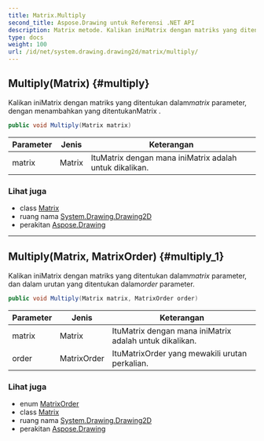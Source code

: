 ```yaml
---
title: Matrix.Multiply
second_title: Aspose.Drawing untuk Referensi .NET API
description: Matrix metode. Kalikan iniMatrix dengan matriks yang ditentukan dalammatrix parameter dengan menambahkan yang ditentukanMatrix .
type: docs
weight: 100
url: /id/net/system.drawing.drawing2d/matrix/multiply/
---
```

## Multiply(Matrix) {#multiply}

Kalikan iniMatrix dengan matriks yang ditentukan dalam*matrix* parameter, dengan menambahkan yang ditentukanMatrix .

```csharp
public void Multiply(Matrix matrix)
```

| Parameter | Jenis | Keterangan |
| --- | --- | --- |
| matrix | Matrix | ItuMatrix dengan mana iniMatrix adalah untuk dikalikan. |

### Lihat juga

* class [Matrix](../)
* ruang nama [System.Drawing.Drawing2D](../../matrix/)
* perakitan [Aspose.Drawing](../../../)

---

## Multiply(Matrix, MatrixOrder) {#multiply_1}

Kalikan iniMatrix dengan matriks yang ditentukan dalam*matrix* parameter, dan dalam urutan yang ditentukan dalam*order* parameter.

```csharp
public void Multiply(Matrix matrix, MatrixOrder order)
```

| Parameter | Jenis | Keterangan |
| --- | --- | --- |
| matrix | Matrix | ItuMatrix dengan mana iniMatrix adalah untuk dikalikan. |
| order | MatrixOrder | ItuMatrixOrder yang mewakili urutan perkalian. |

### Lihat juga

* enum [MatrixOrder](../../matrixorder/)
* class [Matrix](../)
* ruang nama [System.Drawing.Drawing2D](../../matrix/)
* perakitan [Aspose.Drawing](../../../)


